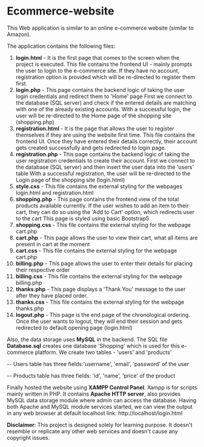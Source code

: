 # Ecommerce-website

This Web application is similar to an online e-commerce website (similar to Amazon).

The application contains the following files:

1. **login.html** - It is the first page that comes to the screen when the project is executed.
    This file contains the frontend UI - mainly prompts the user to login to the e-commerce site.
    If they have no account, registration option is provided which will be re-directed to register them first.
2. **login.php** - This page contains the backend logic of taking the user login credentials and redirect them to 'Home' page
	First we connect to the database (SQL server) and check if the entered details are matching with one of the already existing accounts.
	With a successful login, the user will be re-directed to the Home page of the shopping site (shopping.php)
3. **registration.html** - It is the page that allows the user to register themselves if they are using the website first time.
    This file contains the frontend UI.
    Once they have entered their details correctly, their account gets created successfully and gets redirected to login page.
4. **registration.php** - This page contains the backend logic of taking the user registration credentials to create their account.
	First we connect to the database (SQL server) and then insert the user data into the 'users' table 
	With a successful registration, the user will be re-directed to the Login page of the shopping site (login.html)
5. **style.css** - This file contains the external styling for the webpages login.html and registration.html
6. **shopping.php** - This page contains the frontend view of the total products available currently.
	If the user wishes to add an item to their cart, they can do so using the 'Add to Cart' option, which redirects user to the cart
    This page is styled using basic Bootstrap5
7. **shopping.css** - This file contains the external styling for the webpage cart.php
8. **cart.php** - This page allows the user to view their cart, what all items are present in cart at the moment
9. **cart.css** - This file contains the external styling for the webpage cart.php
10. **billing.php** - This page allows the user to enter their details for placing their respective order
11. **billing.css** - This file contains the external styling for the webpage billing.php
12. **thanks.php** - This page displays a 'Thank You' message to the user after they have placed order.
13. **thanks.css** - This file contains the external styling for the webpage thanks.php
14. **logout.php** - This page is the end page of the chronological ordering. 
        Once the user wants to logout, they will end their session and gets redirected to default opening page (login.html)

Also, the data storage uses **MySQL** in the backend.
The SQL file **Database.sql** creates one database 'Shopping' which is used for this e-commerce platform. We create two tables - 'users' and 'products'

-- Users table has three fields:'username', 'email', 'password' of the user

-- Products table has three fields: 'id', 'name', 'price' of the product

Finally hosted the website using **XAMPP Control Panel**. Xampp is for scripts mainly written in PHP. It contains **Apache HTTP server**, also provides MySQL data storage module where admin can access the database. Having both Apache and MySQL module services started, we can view the output in any web browser at default localhost link: http://localhost/login.html


**Disclaimer**: This project is designed solely for learning purpose. It doesn't resemble or replicate any other web services and doesn't cause any copyright issues.
